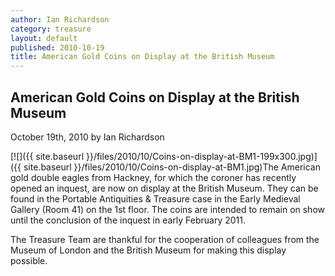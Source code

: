 ```yaml
---
author: Ian Richardson
category: treasure
layout: default
published: 2010-10-19
title: American Gold Coins on Display at the British Museum
---
```


American Gold Coins on Display at the British Museum
----------------------------------------------------

October 19th, 2010 by Ian Richardson

[![]({{ site.baseurl }}/files/2010/10/Coins-on-display-at-BM1-199x300.jpg)]({{ site.baseurl }}/files/2010/10/Coins-on-display-at-BM1.jpg)The American gold double eagles from Hackney, for which the coroner has recently opened an inquest, are now on display at the British Museum. They can be found in the Portable Antiquities & Treasure case in the Early Medieval Gallery (Room 41) on the 1st floor. The coins are intended to remain on show until the conclusion of the inquest in early February 2011.

The Treasure Team are thankful for the cooperation of colleagues from the Museum of London and the British Museum for making this display possible.